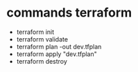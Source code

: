 # commands terraform
* terraform init
* terraform validate
* terraform plan -out dev.tfplan
* terraform apply "dev.tfplan"
* terraform destroy